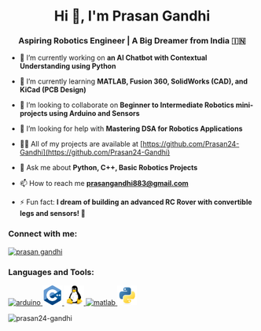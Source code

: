 <h1 align="center">Hi 👋, I'm Prasan Gandhi</h1>
<h3 align="center">Aspiring Robotics Engineer | A Big Dreamer from India 🇮🇳</h3>

- 🔭 I’m currently working on **an AI Chatbot with Contextual Understanding using Python**

- 🌱 I’m currently learning **MATLAB, Fusion 360, SolidWorks (CAD), and KiCad (PCB Design)**

- 👯 I’m looking to collaborate on **Beginner to Intermediate Robotics mini-projects using Arduino and Sensors**

- 🤝 I’m looking for help with **Mastering DSA for Robotics Applications**

- 👨‍💻 All of my projects are available at [https://github.com/Prasan24-Gandhi](https://github.com/Prasan24-Gandhi)

- 💬 Ask me about **Python, C++, Basic Robotics Projects**

- 📫 How to reach me **prasangandhi883@gmail.com**

- ⚡ Fun fact: **I dream of building an advanced RC Rover with convertible legs and sensors! 🚀**

<h3 align="left">Connect with me:</h3>
<p align="left">
<a href="https://linkedin.com/in/prasan-gandhi" target="blank"><img align="center" src="https://raw.githubusercontent.com/rahuldkjain/github-profile-readme-generator/master/src/images/icons/Social/linked-in-alt.svg" alt="prasan gandhi" height="30" width="40" /></a>
</p>

<h3 align="left">Languages and Tools:</h3>
<p align="left"> 
  <a href="https://www.arduino.cc/" target="_blank" rel="noreferrer"> 
    <img src="https://cdn.worldvectorlogo.com/logos/arduino-1.svg" alt="arduino" width="40" height="40"/> 
  </a> 
  <a href="https://www.w3schools.com/cpp/" target="_blank" rel="noreferrer"> 
    <img src="https://raw.githubusercontent.com/devicons/devicon/master/icons/cplusplus/cplusplus-original.svg" alt="cplusplus" width="40" height="40"/> 
  </a> 
  <a href="https://www.linux.org/" target="_blank" rel="noreferrer"> 
    <img src="https://raw.githubusercontent.com/devicons/devicon/master/icons/linux/linux-original.svg" alt="linux" width="40" height="40"/> 
  </a> 
  <a href="https://www.mathworks.com/" target="_blank" rel="noreferrer"> 
    <img src="https://upload.wikimedia.org/wikipedia/commons/2/21/Matlab_Logo.png" alt="matlab" width="40" height="40"/> 
  </a> 
  <a href="https://www.python.org" target="_blank" rel="noreferrer"> 
    <img src="https://raw.githubusercontent.com/devicons/devicon/master/icons/python/python-original.svg" alt="python" width="40" height="40"/> 
  </a> 
</p>

<p><img align="center" src="https://github-readme-stats.vercel.app/api/top-langs?username=prasan24-gandhi&show_icons=true&locale=en&layout=compact" alt="prasan24-gandhi" /></p>

